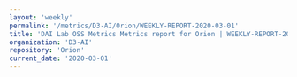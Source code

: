 ```yaml
---
layout: 'weekly'
permalink: '/metrics/D3-AI/Orion/WEEKLY-REPORT-2020-03-01'
title: 'DAI Lab OSS Metrics Metrics report for Orion | WEEKLY-REPORT-2020-03-01'
organization: 'D3-AI'
repository: 'Orion'
current_date: '2020-03-01'
---
```

